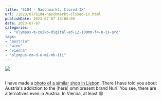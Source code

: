 ```yaml
---
title: "6104 - Naschmarkt, Closed IX"
url: /2023/07/6104-naschmarkt-closed-ix.html
publishDate: 2023-07-07 18:00:00
date: 2023-07-07
categories:
  - "olympus-m-zuiko-digital-ed-12-100mm-f4-0-is-pro"
tags:
- "austria"
- "wien"
- "vienna"
- "olympus-om-d-e-m1-mk-iii"
---
```

<div class="container">
<div class="center"><a target="_blank" href="https://d25zfm9zpd7gm5.cloudfront.net/1200x1200/2020/20200308_124932_lr.jpg"><img class="webfeedsFeaturedVisual" src="https://d25zfm9zpd7gm5.cloudfront.net/0600x0600/2020/20200308_124932_lr.jpg" /></a></div>
</div>
<br />

I have made a [photo of a similar shop in
Lisbon](https://blog.andreas-manessinger.info/2015/11/3323-so-long-and-thanks-for-all-the-fish.html).
There I have told you about Austria's addiction to the
(here) omnipresent brand Nuri. You see, there are
alternatives even in Austria. In Vienna, at least :smile:
